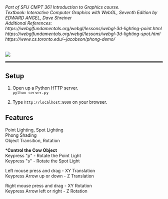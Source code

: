 <h6> Part of SFU CMPT 361 Introduction to Graphics course.<br/>
Textbook: Interactive Computer Graphics with WebGL, Seventh Edition by EDWARD ANGEL, Dave Shreiner<br>
Additional References:<br>
https://webglfundamentals.org/webgl/lessons/webgl-3d-lighting-point.html<br>
https://webglfundamentals.org/webgl/lessons/webgl-3d-lighting-spot.html  
https://www.cs.toronto.edu/~jacobson/phong-demo/  
</h6>

![](./rotating_cow.gif)
<hr style="border:2px solid gray">  

## Setup
1. Open up a Python HTTP server.  
`
python server.py
`
  
1. Type `http://localhost:8000` on your browser.  


## Features
Point Lighting, Spot Lighting  
Phong Shading  
Object Transition, Rotation  

***Control the Cow Object**    
Keypress "p" - Rotate the Point Light  
Keypress "s" - Rotate the Spot Light  

Left mouse press and drag - XY Translation  
Keypress Arrow up or down - Z Translation  

Right mouse press and drag - XY Rotation   
Keypress Arrow left or right - Z Rotation
